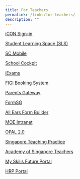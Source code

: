 ```yaml
---
title: For Teachers
permalink: /links/for-teachers/
description: ""
---
```

<a href="https://workspace.google.com/dashboard" target="_blank">iCON Sign-in</a>

<a href="https://westspringsec.moe.edu.sg/programmes/co-curriculum/direct-schools-admission/" target="_blank">Student Learning Space (SLS)</a>

<a href="https://scmobile.moe.edu.sg/login" target="_blank">SC Mobile</a>

<a href="https://schoolcockpit.moe.gov.sg/" target="_blank">School Cockpit</a>

<a href="https://iexams.seab.gov.sg/sso/login?service=https%3A%2F%2Fiexams.seab.gov.sg%2Fsso%2Foauth2.0%2FcallbackAuthorize%3Fclient_id%3Diexams2-prod%26redirect_uri%3Dhttps%253A%252F%252Fiexams.seab.gov.sg%252Fiexams2%252Flogin%252Foauth2%252Fcode%252Fiexams2-prod%26response_type%3Dcode%26client_name%3DCasOAuthClient" target="_blank">iExams</a>

<a href="http://w3067sadmw00772.schools.moe.edu.sg/figi/" target="_blank">FIGI Booking System</a>

<a href="https://pg.moe.edu.sg/" target="_blank">Parents Gateway</a>

<a href="https://form.gov.sg/" target="_blank">FormSG</a>

[All Ears Form Builder](https://forms.moe.edu.sg/)

[MOE Intranet](https://intranet.moe.gov.sg/Pages/Home.aspx)

[OPAL 2.0](https://www.opal2.moe.edu.sg/)

[Singapore Teaching Practice](https://academyofsingaporeteachers.moe.edu.sg/professional-excellence/the-singapore-teaching-practice)

[Academy of Singapore Teachers](https://academyofsingaporeteachers.moe.edu.sg/)

[My Skills Future Portal](https://www.myskillsfuture.gov.sg/content/portalg/en/index.html)

[HRP Portal](https://www.hrp.gov.sg/hrp/#/)